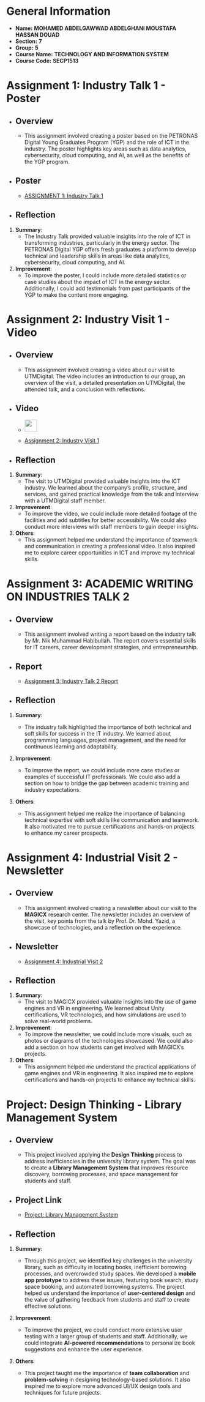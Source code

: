 # General Information
- **Name:** **MOHAMED ABDELGAWWAD ABDELGHANI MOUSTAFA HASSAN DOUAD**
- **Section:** **7**
- **Group:** **5**
- **Course Name:** **TECHNOLOGY AND INFORMATION SYSTEM**
- **Course Code:** **SECP1513**

# Assignment 1: Industry Talk 1 - Poster

- ## Overview
   - This assignment involved creating a poster based on the PETRONAS Digital Young Graduates Program (YGP) and the role of ICT in the industry. The poster highlights key areas such as data analytics, cybersecurity, cloud computing, and AI, as well as the benefits of the YGP program.

- ## Poster
   - [ASSIGNMENT 1: Industry Talk 1](https://github.com/MoAbdo122004/TIS/blob/97e967bb1c1815b9d98e53dce050bad30f39c374/ASSIGNMENT%201%20(Industry%20Talk%201)%20.pdf)
- ## Reflection
1. **Summary**:
   - The Industry Talk provided valuable insights into the role of ICT in transforming industries, particularly in the energy sector. The PETRONAS Digital YGP offers fresh graduates a platform to develop technical and leadership skills in areas like data analytics, cybersecurity, cloud computing, and AI.
2. **Improvement**:
   - To improve the poster, I could include more detailed statistics or case studies about the impact of ICT in the energy sector. Additionally, I could add testimonials from past participants of the YGP to make the content more engaging.



# Assignment 2: Industry Visit 1 - Video

- ## Overview
   - This assignment involved creating a video about our visit to UTMDigital. The video includes an introduction to our group, an overview of the visit, a detailed presentation on UTMDigital, the attended talk, and a conclusion with reflections.

- ## Video
   - [<p align="left"> <a href="https://youtu.be/PaKAiLU_Kic" target="_blank" rel="noreferrer"> <picture> <source media="(prefers-color-scheme: dark)" srcset="https://raw.githubusercontent.com/danielcranney/readme-generator/main/public/icons/socials/youtube-dark.svg" /> <source media="(prefers-color-scheme: light)" srcset="https://raw.githubusercontent.com/danielcranney/readme-generator/main/public/icons/socials/youtube.svg" /> <img src="https://raw.githubusercontent.com/danielcranney/readme-generator/main/public/icons/socials/youtube.svg" width="32" height="32" /> </picture> </a></p>](https://youtu.be/PaKAiLU_Kic)

   - [Assignment 2: Industry Visit 1](https://github.com/MoAbdo122004/TIS/blob/d99ab942ad73f89653c000db6bc02f6bfba47a41/ASSIGNMENT%202%20(VIDEO)%20-%20Industrial%20visit%201.md)

- ## Reflection
1. **Summary**:
   - The visit to UTMDigital provided valuable insights into the ICT industry. We learned about the company’s profile, structure, and services, and gained practical knowledge from the talk and interview with a UTMDigital staff member.
2. **Improvement**:
   - To improve the video, we could include more detailed footage of the facilities and add subtitles for better accessibility. We could also conduct more interviews with staff members to gain deeper insights.
3. **Others**:
   - This assignment helped me understand the importance of teamwork and communication in creating a professional video. It also inspired me to explore career opportunities in ICT and improve my technical skills.



# Assignment 3:  ACADEMIC WRITING ON INDUSTRIES TALK 2

- ## Overview
   - This assignment involved writing a report based on the industry talk by Mr. Nik Muhammad Habibullah. The report covers essential skills for IT careers, career development strategies, and entrepreneurship.

- ## Report
   - [Assignment 3: Industry Talk 2 Report](https://github.com/MoAbdo122004/TIS/blob/d7e1670dfdd7b7a3cee76167451fe5b58cdd4bd7/ASSIGNMENT%203%20-%20INDUSTRIAL%20TALK%202%20(Academic%20Writing)%20.pdf) 

- ## Reflection
1. **Summary**:
   - The industry talk highlighted the importance of both technical and soft skills for success in the IT industry. We learned about programming languages, project management, and the need for continuous learning and adaptability.
   
2. **Improvement**:
   - To improve the report, we could include more case studies or examples of successful IT professionals. We could also add a section on how to bridge the gap between academic training and industry expectations.
   
3. **Others**:
   - This assignment helped me realize the importance of balancing technical expertise with soft skills like communication and teamwork. It also motivated me to pursue certifications and hands-on projects to enhance my career prospects.


# Assignment 4: Industrial Visit 2 - Newsletter

- ## Overview
   - This assignment involved creating a newsletter about our visit to the **MAGICX** research center. The newsletter includes an overview of the visit, key points from the talk by Prof. Dr. Mohd. Yazid, a showcase of technologies, and a reflection on the experience.

- ## Newsletter
   - [Assignment 4: Industrial Visit 2](https://github.com/MoAbdo122004/TIS/blob/baefcd81200decb7d9ca86094e887cf27387e821/ASSIGNMENT%204%20(Industrial%20Visit%202)%20-%20NEWSLETTER.pdf)

- ## Reflection
1. **Summary**:
   - The visit to MAGICX provided valuable insights into the use of game engines and VR in engineering. We learned about Unity certifications, VR technologies, and how simulations are used to solve real-world problems.
2. **Improvement**:
   - To improve the newsletter, we could include more visuals, such as photos or diagrams of the technologies showcased. We could also add a section on how students can get involved with MAGICX’s projects.
3. **Others**:
   - This assignment helped me understand the practical applications of game engines and VR in engineering. It also inspired me to explore certifications and hands-on projects to enhance my technical skills.


# Project: Design Thinking - Library Management System

- ## Overview
   - This project involved applying the **Design Thinking** process to address inefficiencies in the university library system. The goal was to create a **Library Management System** that improves resource discovery, borrowing processes, and space management for students and staff.

- ## Project Link
   - [Project: Library Management System](https://github.com/MoAbdo122004/TIS/blob/466b776cfb8ef0cada6bf5a5e9155217dbd0f09c/PROJECT%20DESIGN%20THINKING.pdf)

- ## Reflection
1. **Summary**: 
   - Through this project, we identified key challenges in the university library, such as difficulty in locating books, inefficient borrowing processes, and overcrowded study spaces. We developed a **mobile app prototype** to address these issues, featuring book search, study space booking, and automated borrowing systems. The project helped us understand the importance of **user-centered design** and the value of gathering feedback from students and staff to create effective solutions.
   
2. **Improvement**: 
   - To improve the project, we could conduct more extensive user testing with a larger group of students and staff. Additionally, we could integrate **AI-powered recommendations** to personalize book suggestions and enhance the user experience.
   
3. **Others**: 
   - This project taught me the importance of **team collaboration** and **problem-solving** in designing technology-based solutions. It also inspired me to explore more advanced UI/UX design tools and techniques for future projects.
